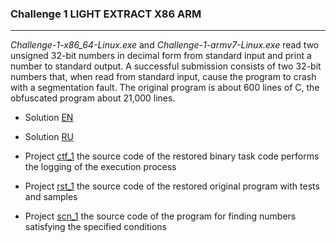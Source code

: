 ### Challenge 1 **LIGHT EXTRACT X86 ARM**
____

*Challenge-1-x86_64-Linux.exe* and *Challenge-1-armv7-Linux.exe* read two unsigned 32-bit numbers in decimal form from standard input and print a number to standard output.
A successful submission consists of two 32-bit numbers that, when read from standard input, cause the program to crash with a segmentation fault.
The original program is about 600 lines of C, the obfuscated program about 21,000 lines.

- Solution [EN](sol_en.pdf)
- Solution [RU](sol_ru.pdf)

- Project [ctf_1](ctf_1)
the source code of the restored binary task code performs the logging of the execution process
- Project [rst_1](rst_1)
the source code of the restored original program with tests and samples
- Project [scn_1](scn_1)
the source code of the program for finding numbers satisfying the specified conditions